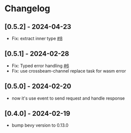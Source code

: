 # Changelog

## [0.5.2] - 2024-04-23

* Fix: extract inner type [#8](https://github.com/foxzool/bevy_http_client/issues/8)

## [0.5.1] - 2024-02-28

* Fix: Typed error handling [#6](https://github.com/foxzool/bevy_http_client/pull/6)
* Fix: use crossbeam-channel replace task for wasm error

## [0.5.0] - 2024-02-20

- now it's use event to send request and handle response

## [0.4.0] - 2024-02-19

- bump bevy version to 0.13.0